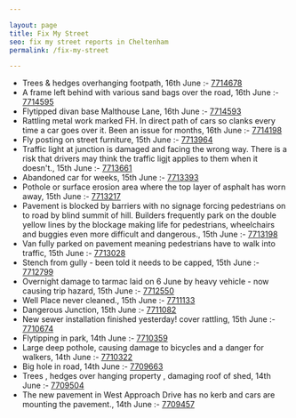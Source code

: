```yaml
---

layout: page
title: Fix My Street
seo: fix my street reports in Cheltenham
permalink: /fix-my-street

---
```


<!-- fix_marker starts -->

- Trees & hedges overhanging footpath, 16th June :- [7714678](https://www.fixmystreet.com/report/7714678)
- A frame left behind with various sand bags over the road, 16th June :- [7714595](https://www.fixmystreet.com/report/7714595)
- Flytipped divan base Malthouse Lane, 16th June :- [7714593](https://www.fixmystreet.com/report/7714593)
- Rattling metal work marked FH. In direct path of cars so clanks every time a car goes over it. Been an issue for months, 16th June :- [7714198](https://www.fixmystreet.com/report/7714198)
- Fly posting on street furniture, 15th June :- [7713964](https://www.fixmystreet.com/report/7713964)
- Traffic light at junction is damaged and facing the wrong way. There is a risk that drivers may think the traffic ligjt applies to them when it doesn't., 15th June :- [7713661](https://www.fixmystreet.com/report/7713661)
- Abandoned car for weeks, 15th June :- [7713393](https://www.fixmystreet.com/report/7713393)
- Pothole or surface erosion area where the top layer of asphalt has worn away, 15th June :- [7713217](https://www.fixmystreet.com/report/7713217)
- Pavement is blocked by barriers with no signage forcing pedestrians on to road by blind summit of hill. Builders frequently park on the double yellow lines by the blockage making life for pedestrians, wheelchairs and buggies even more difficult and dangerous., 15th June :- [7713198](https://www.fixmystreet.com/report/7713198)
- Van fully parked on pavement meaning pedestrians have to walk into traffic, 15th June :- [7713028](https://www.fixmystreet.com/report/7713028)
- Stench from gully - been told it needs to be capped, 15th June :- [7712799](https://www.fixmystreet.com/report/7712799)
- Overnight damage to tarmac laid on 6 June by heavy vehicle - now causing trip hazard, 15th June :- [7712550](https://www.fixmystreet.com/report/7712550)
- Well Place never cleaned., 15th June :- [7711133](https://www.fixmystreet.com/report/7711133)
- Dangerous Junction, 15th June :- [7711082](https://www.fixmystreet.com/report/7711082)
- New sewer installation finished yesterday! cover rattling, 15th June :- [7710674](https://www.fixmystreet.com/report/7710674)
- Flytipping in park, 14th June :- [7710359](https://www.fixmystreet.com/report/7710359)
- Large deep pothole, causing damage to bicycles and a danger for walkers, 14th June :- [7710322](https://www.fixmystreet.com/report/7710322)
- Big hole in road, 14th June :- [7709663](https://www.fixmystreet.com/report/7709663)
- Trees , hedges over hanging property , damaging roof of shed, 14th June :- [7709504](https://www.fixmystreet.com/report/7709504)
- The new pavement in West Approach Drive has no kerb and cars are mounting the pavement., 14th June :- [7709457](https://www.fixmystreet.com/report/7709457)

<!-- fix_marker ends -->